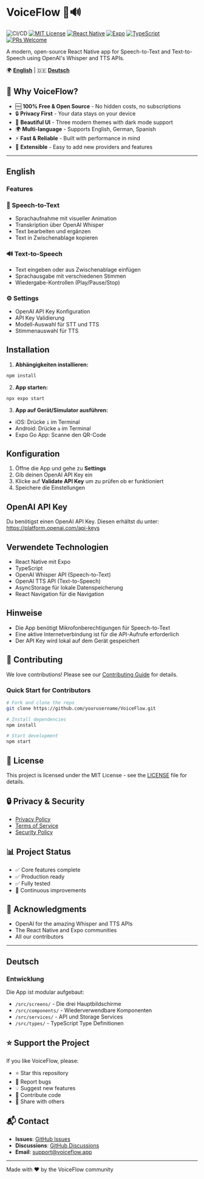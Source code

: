 # VoiceFlow 🎤🔊

![CI/CD](https://github.com/AndreasKalkusinski/VoiceFlow/actions/workflows/ci.yml/badge.svg)
[![MIT License](https://img.shields.io/badge/License-MIT-green.svg)](https://choosealicense.com/licenses/mit/)
[![React Native](https://img.shields.io/badge/React%20Native-0.79-blue.svg)](https://reactnative.dev/)
[![Expo](https://img.shields.io/badge/Expo-53-000.svg)](https://expo.dev/)
[![TypeScript](https://img.shields.io/badge/TypeScript-5.8-blue.svg)](https://www.typescriptlang.org/)
[![PRs Welcome](https://img.shields.io/badge/PRs-welcome-brightgreen.svg)](CONTRIBUTING.md)

A modern, open-source React Native app for Speech-to-Text and Text-to-Speech using OpenAI's Whisper and TTS APIs.

🌍 **[English](#english)** | 🇩🇪 **[Deutsch](#deutsch)**

## 🌟 Why VoiceFlow?

- 🆓 **100% Free & Open Source** - No hidden costs, no subscriptions
- 🔒 **Privacy First** - Your data stays on your device
- 🎨 **Beautiful UI** - Three modern themes with dark mode support
- 🌍 **Multi-language** - Supports English, German, Spanish
- ⚡ **Fast & Reliable** - Built with performance in mind
- 🧩 **Extensible** - Easy to add new providers and features

---

## English

### Features

### 🎤 Speech-to-Text

- Sprachaufnahme mit visueller Animation
- Transkription über OpenAI Whisper
- Text bearbeiten und ergänzen
- Text in Zwischenablage kopieren

### 🔊 Text-to-Speech

- Text eingeben oder aus Zwischenablage einfügen
- Sprachausgabe mit verschiedenen Stimmen
- Wiedergabe-Kontrollen (Play/Pause/Stop)

### ⚙️ Settings

- OpenAI API Key Konfiguration
- API Key Validierung
- Modell-Auswahl für STT und TTS
- Stimmenauswahl für TTS

## Installation

1. **Abhängigkeiten installieren:**

```bash
npm install
```

2. **App starten:**

```bash
npx expo start
```

3. **App auf Gerät/Simulator ausführen:**

- iOS: Drücke `i` im Terminal
- Android: Drücke `a` im Terminal
- Expo Go App: Scanne den QR-Code

## Konfiguration

1. Öffne die App und gehe zu **Settings**
2. Gib deinen OpenAI API Key ein
3. Klicke auf **Validate API Key** um zu prüfen ob er funktioniert
4. Speichere die Einstellungen

## OpenAI API Key

Du benötigst einen OpenAI API Key. Diesen erhältst du unter:
https://platform.openai.com/api-keys

## Verwendete Technologien

- React Native mit Expo
- TypeScript
- OpenAI Whisper API (Speech-to-Text)
- OpenAI TTS API (Text-to-Speech)
- AsyncStorage für lokale Datenspeicherung
- React Navigation für die Navigation

## Hinweise

- Die App benötigt Mikrofonberechtigungen für Speech-to-Text
- Eine aktive Internetverbindung ist für die API-Aufrufe erforderlich
- Der API Key wird lokal auf dem Gerät gespeichert

## 🤝 Contributing

We love contributions! Please see our [Contributing Guide](CONTRIBUTING.md) for details.

### Quick Start for Contributors

```bash
# Fork and clone the repo
git clone https://github.com/yourusername/VoiceFlow.git

# Install dependencies
npm install

# Start development
npm start
```

## 📜 License

This project is licensed under the MIT License - see the [LICENSE](LICENSE) file for details.

## 🔒 Privacy & Security

- [Privacy Policy](PRIVACY.md)
- [Terms of Service](TERMS.md)
- [Security Policy](SECURITY.md)

## 📊 Project Status

- ✅ Core features complete
- ✅ Production ready
- ✅ Fully tested
- 🚧 Continuous improvements

## 🙏 Acknowledgments

- OpenAI for the amazing Whisper and TTS APIs
- The React Native and Expo communities
- All our contributors

---

## Deutsch

### Entwicklung

Die App ist modular aufgebaut:

- `/src/screens/` - Die drei Hauptbildschirme
- `/src/components/` - Wiederverwendbare Komponenten
- `/src/services/` - API und Storage Services
- `/src/types/` - TypeScript Type Definitionen

## ⭐ Support the Project

If you like VoiceFlow, please:

- ⭐ Star this repository
- 🐛 Report bugs
- 💡 Suggest new features
- 🤝 Contribute code
- 📣 Share with others

## 📬 Contact

- **Issues**: [GitHub Issues](https://github.com/yourusername/VoiceFlow/issues)
- **Discussions**: [GitHub Discussions](https://github.com/yourusername/VoiceFlow/discussions)
- **Email**: support@voiceflow.app

---

Made with ❤️ by the VoiceFlow community
